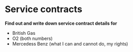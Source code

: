 # Service contracts

**Find out and write down service contract details for**   

- British Gas
- O2 (both numbers)
- Mercedess Benz (what I can and cannot do, my rights)
